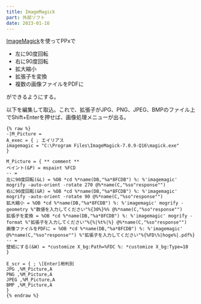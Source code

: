 ```yaml
---
title: ImageMagick
part: 外部ソフト
date: 2023-01-16
---
```

[ImageMagick](https://imagemagick.org/index.php)を使ってPPxで

- 左に90度回転
- 右に90度回転
- 拡大縮小
- 拡張子を変換
- 複数の画像ファイルをPDFに

ができるようにする。

以下を編集して取込。これで、拡張子がJPG、PNG、JPEG、BMPのファイル上でShift+Enterを押せば、画像処理メニューが出る。

```text
{% raw %}
-|M_Picture =
A_exec = { ; エイリアス
imagemagic = "C:\Program Files\ImageMagick-7.0.9-Q16\magick.exe"
}

M_Picture = { ** comment **
ペイント(&P) = mspaint %FCD
-- =
左に90度回転(&L) = %OB *cd %*name(DB,"%a*8FCDB") %: %'imagemagic' mogrify -auto-orient -rotate 270 @%*name(C,"%so"response"")
右に90度回転(&R) = %OB *cd %*name(DB,"%a*8FCDB") %: %'imagemagic' mogrify -auto-orient -rotate 90 @%*name(C,"%so"response"")
拡大縮小 = %OB *cd %*name(DB,"%a*8FCDB") %: %'imagemagic' mogrify -geometry %"数値を入力してください"%{30%}%% @%*name(C,"%so"response"")
拡張子を変換 = %OB *cd %*name(DB,"%a*8FCDB") %: %'imagemagic' mogrify -format %"拡張子を入力してください"%{%|%t%|%} @%*name(C,"%so"response"")
画像ファイルをPDFに = %OB *cd %*name(DB,"%a*8FCDB") %: %'imagemagic' @%*name(C,"%so"response"") %"拡張子を入力してください"%{%FD\%|hoge%|.pdf%}
-- =
壁紙にする(&W) = *customize X_bg:Path=%FDC %: *customize X_bg:Type=10
}

E_scr = { ; \[Enter]用判別
JPG ,%M_Picture,A
PNG ,%M_Picture,A
JPEG ,%M_Picture,A
BMP ,%M_Picture,A
}
{% endraw %}
```